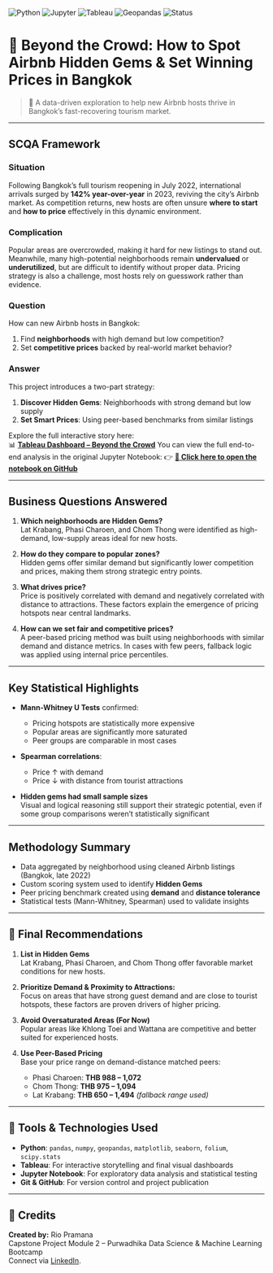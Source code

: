 ![Python](https://img.shields.io/badge/Python-3776AB?style=flat&logo=python&logoColor=white)
![Jupyter](https://img.shields.io/badge/Jupyter_Notebook-F37626?style=flat&logo=Jupyter&logoColor=white)
![Tableau](https://img.shields.io/badge/Tableau-E97627?style=flat&logo=Tableau&logoColor=white)
![Geopandas](https://img.shields.io/badge/GeoPandas-1.0.0+-lightgrey?style=flat&logo=data:image/svg+xml;base64,PHN2ZyB3aWR0aD0iMjAiIGhlaWdodD0iMjAiIHZpZXdCb3g9IjAgMCA1MTIgNTEyIiBmaWxsPSJub25lIiB4bWxucz0iaHR0cDovL3d3dy53My5vcmcvMjAwMC9zdmciPgogIDxwYXRoIGZpbGw9IiMzNzc2RkYiIGQ9Ik00NjAsMTQ0QzQ2MCw2NC40NDg5IDM5NS41NTExLDAsMzE2LDBIMTQ2QzY2LjQ0ODksMCwwLDY0LjQ0ODksMCwxNDRWNDQ3Ljg2QzAsNDk0LjM0MywzNC41NjE0LDUxMiw3Ny4zMzY3LDUxMkgyNjBDMjkyLjQ4Myw1MTIsMzI4LDQ3Ni40ODMsMzI4LDQzNEgyNjhDMjY4LDQ1NC4xMywyNTEuMTMsNDcwLDIzMSw0NzBIMTAwLjY2N1Y0MDBIMzE2QzM5NS41NTExLDQwMCw0NjAsMzM1LjU1MSw0NjAsMjU2VjE0NFoiLz4KPC9zdmc+)
![Status](https://img.shields.io/badge/Status-Completed-brightgreen)

# 🏡 Beyond the Crowd: How to Spot Airbnb Hidden Gems & Set Winning Prices in Bangkok

> 📍 A data-driven exploration to help new Airbnb hosts thrive in Bangkok’s fast-recovering tourism market.

---

## SCQA Framework

### Situation  
Following Bangkok’s full tourism reopening in July 2022, international arrivals surged by **142% year-over-year** in 2023, reviving the city’s Airbnb market. As competition returns, new hosts are often unsure **where to start** and **how to price** effectively in this dynamic environment.

### Complication  
Popular areas are overcrowded, making it hard for new listings to stand out. Meanwhile, many high-potential neighborhoods remain **undervalued** or **underutilized**, but are difficult to identify without proper data. Pricing strategy is also a challenge, most hosts rely on guesswork rather than evidence.

### Question  
How can new Airbnb hosts in Bangkok:  
1. Find **neighborhoods** with high demand but low competition?  
2. Set **competitive prices** backed by real-world market behavior?

### Answer  
This project introduces a two-part strategy:
1. **Discover Hidden Gems**: Neighborhoods with strong demand but low supply  
2. **Set Smart Prices**: Using peer-based benchmarks from similar listings

Explore the full interactive story here:  
📊 **[Tableau Dashboard – Beyond the Crowd](https://public.tableau.com/app/profile/rio.pramana/viz/BeyondtheCrowdHowtoSpotAirbnbHiddenGemsSetWinningPricesinBangkok/BeyondtheCrowdHowtoSpotAirbnbHiddenGemsSetWinningPricesinBangkok)**
You can view the full end-to-end analysis in the original Jupyter Notebook:
👉 **[📓 Click here to open the notebook on GitHub](https://github.com/RioPramana21/Beyond-the-Crowd-How-to-Spot-Airbnb-Hidden-Gems-Set-Winning-Prices-in-Bangkok/blob/main/Beyond%20the%20Crowd%20-%20How%20to%20Spot%20Airbnb%20Hidden%20Gems%20%26%20Set%20Winning%20Prices%20in%20Bangkok.ipynb)**

---

## Business Questions Answered

1. **Which neighborhoods are Hidden Gems?**  
   Lat Krabang, Phasi Charoen, and Chom Thong were identified as high-demand, low-supply areas ideal for new hosts.

2. **How do they compare to popular zones?**  
   Hidden gems offer similar demand but significantly lower competition and prices, making them strong strategic entry points.

3. **What drives price?**  
   Price is positively correlated with demand and negatively correlated with distance to attractions. These factors explain the emergence of pricing hotspots near central landmarks.

4. **How can we set fair and competitive prices?**  
   A peer-based pricing method was built using neighborhoods with similar demand and distance metrics. In cases with few peers, fallback logic was applied using internal price percentiles.

---

## Key Statistical Highlights

- **Mann-Whitney U Tests** confirmed:
  - Pricing hotspots are statistically more expensive  
  - Popular areas are significantly more saturated  
  - Peer groups are comparable in most cases

- **Spearman correlations**:
  - Price ↑ with demand  
  - Price ↓ with distance from tourist attractions

- **Hidden gems had small sample sizes**  
  Visual and logical reasoning still support their strategic potential, even if some group comparisons weren’t statistically significant

---

## Methodology Summary

- Data aggregated by neighborhood using cleaned Airbnb listings (Bangkok, late 2022)
- Custom scoring system used to identify **Hidden Gems**
- Peer pricing benchmark created using **demand** and **distance tolerance**
- Statistical tests (Mann-Whitney, Spearman) used to validate insights

---

## 💼 Final Recommendations

1. **List in Hidden Gems**  
   Lat Krabang, Phasi Charoen, and Chom Thong offer favorable market conditions for new hosts.

2. **Prioritize Demand & Proximity to Attractions:**  
   Focus on areas that have strong guest demand and are close to tourist hotspots, these factors are proven drivers of higher pricing.

3. **Avoid Oversaturated Areas (For Now)**  
   Popular areas like Khlong Toei and Wattana are competitive and better suited for experienced hosts.

4. **Use Peer-Based Pricing**  
   Base your price range on demand-distance matched peers:  
   - Phasi Charoen: **THB 988 – 1,072**  
   - Chom Thong: **THB 975 – 1,094**  
   - Lat Krabang: **THB 650 – 1,494** *(fallback range used)*

---

## 🧰 Tools & Technologies Used

- **Python**: `pandas`, `numpy`, `geopandas`, `matplotlib`, `seaborn`, `folium`, `scipy.stats`
- **Tableau**: For interactive storytelling and final visual dashboards
- **Jupyter Notebook**: For exploratory data analysis and statistical testing
- **Git & GitHub**: For version control and project publication

---

## 📎 Credits

**Created by:** Rio Pramana  
Capstone Project Module 2 – Purwadhika Data Science & Machine Learning Bootcamp  
Connect via [LinkedIn](https://www.linkedin.com/in/riopramana/).
